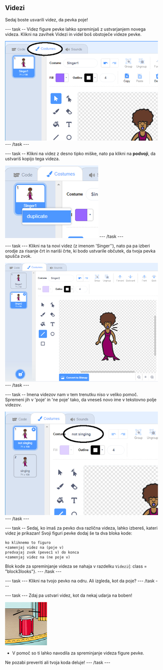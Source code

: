 ## Videzi

Sedaj boste usvarili videz, da pevka poje!

\--- task -- Videz figure pevke lahko spreminjaš z ustvarjanjem novega videza. Klikni na zavihek Videzi in videl boš obstoječe videze pevke.

![posnetek zaslona](images/band-singer-costume-annotated.png) \--- /task \---

\--- task -- Klikni na videz z desno tipko miške, nato pa klikni na **podvoji**, da ustvariš kopijo tega videza.

![posnetek zaslona](images/band-singer-duplicate.png) \--- /task \---

\--- task \--- Klikni na ta novi videz (z imenom 'Singer''), nato pa pa izberi orodje za risanje črt in nariši črte, ki bodo ustvarile občutek, da tvoja pevka spušča zvok.

![posnetek zaslona](images/band-singer-click.png) \--- /task \---

\--- task -- Imena videzov nam v tem trenutku niso v veliko pomoč. Spremeni jih v 'poje' in 'ne poje' tako, da vneseš novo ime v tekstovno polje videzov.

![posnetek zaslona](images/band-singer-name-annotated.png) \--- /task \---

\--- task -- Sedaj, ko imaš za pevko dva različna videza, lahko izbereš, kateri videz je prikazan! Svoji figuri pevke dodaj še ta dva bloka kode:

```blocks3
ko kliknemo to figuro
+zamenjaj videz na (poje v)
predvajaj zvok (pevec1 v) do konca
+zamenjaj videz na (ne poje v)
```

Blok kode za spreminjanje videza se nahaja v razdelku `Videzi`{: class = "block3looks"}. \--- /task \---

\--- task \--- Klikni na tvojo pevko na odru. Ali izgleda, kot da poje? \--- /task \---

\--- task \--- Zdaj pa ustvari videz, kot da nekaj udarja na boben!

![posnetek zaslona](images/band-drum-final.png)

- V pomoč so ti lahko navodila za spreminjanje videza figure pevke.

Ne pozabi preveriti ali tvoja koda deluje! \--- /task \---